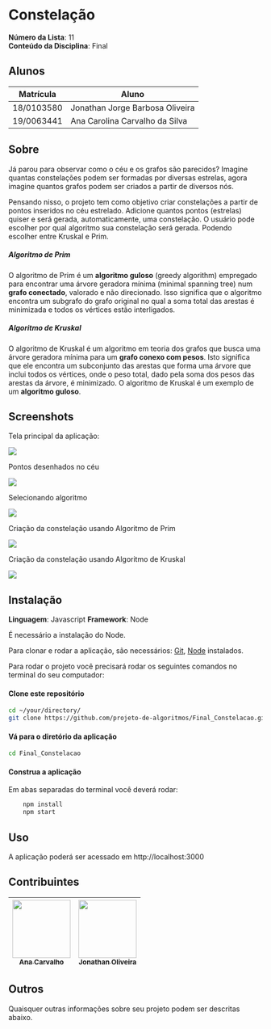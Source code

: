 # Constelação

**Número da Lista**:  11<br>
**Conteúdo da Disciplina**: Final<br>

## Alunos
|Matrícula | Aluno |
| -- | -- |
| 18/0103580 |  Jonathan Jorge Barbosa Oliveira |
| 19/0063441  |  Ana Carolina Carvalho da Silva|

## Sobre 

Já parou para observar como o céu e os grafos são parecidos? Imagine quantas constelações podem ser formadas por diversas estrelas, agora imagine quantos grafos podem ser criados a partir de diversos nós. 

Pensando nisso, o projeto tem como objetivo criar constelações a partir de pontos inseridos no céu estrelado. Adicione quantos pontos (estrelas) quiser e será gerada, automaticamente, uma constelação. O usuário pode escolher por qual algoritmo sua constelação será gerada. Podendo escolher entre Kruskal e Prim. 

##### Algoritmo de Prim

O algoritmo de Prim é um <b>algoritmo guloso</b> (greedy algorithm) empregado para encontrar uma árvore geradora mínima (minimal spanning tree) num <b>grafo conectado</b>, valorado e não direcionado. Isso significa que o algoritmo encontra um subgrafo do grafo original no qual a soma total das arestas é minimizada e todos os vértices estão interligados. 

##### Algoritmo de Kruskal

O algoritmo de Kruskal é um algoritmo em teoria dos grafos que busca uma árvore geradora mínima para um <b>grafo conexo com pesos</b>. Isto significa que ele encontra um subconjunto das arestas que forma uma árvore que inclui todos os vértices, onde o peso total, dado pela soma dos pesos das arestas da árvore, é minimizado. O algoritmo de Kruskal é um exemplo de um <b>algoritmo guloso</b>.

## Screenshots

Tela principal da aplicação:

<img src="./media/img02.png">

Pontos desenhados no céu

<img src="./Media/img03.png">

Selecionando algoritmo

<img src="./Media/img04.png">

Criação da constelação usando Algoritmo de Prim

<img src="./Media/img05.png">

Criação da constelação usando Algoritmo de Kruskal

<img src="./Media/img01.png">

## Instalação 

**Linguagem**: Javascript
**Framework**: Node

É necessário a instalação do Node.

Para clonar e rodar a aplicação, são necessários: [Git](https://git-scm.com), [Node](https://nodejs.org/pt-br/) instalados.

Para rodar o projeto você precisará rodar os seguintes comandos no terminal do seu computador:

#### Clone este repositório
```bash
cd ~/your/directory/
git clone https://github.com/projeto-de-algoritmos/Final_Constelacao.git
````

#### Vá para o diretório da aplicação
```bash
cd Final_Constelacao
````

#### Construa a aplicação

Em abas separadas do terminal você deverá rodar:

``` bash
    npm install
    npm start
```

## Uso 

A aplicação poderá ser acessado em http://localhost:3000

## Contribuintes 

[<img src="https://avatars2.githubusercontent.com/u/9967427?s=400&u=1d2d6cb30ebe846fe9a275e5be16c1ee8cbc07c8&v=4" width=115 > <br> <sub> Ana Carvalho </sub>](https://github.com/anacarolcs)|[<img src="https://avatars1.githubusercontent.com/u/50152184?s=460&u=9ca6d8aed6e77621e231c799a7c4d596c3565cd7&v=4" width=115 > <br> <sub> Jonathan Oliveira </sub>](https://github.com/Jonathan-Oliveira) |
| :---: | :---: |

## Outros 
Quaisquer outras informações sobre seu projeto podem ser descritas abaixo.




